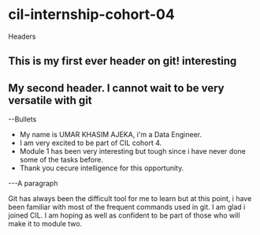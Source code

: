 # cil-internship-cohort-04
Headers
## This is my first ever header on git! interesting
## My second header. I cannot wait to be very versatile with git

--Bullets
- My name is UMAR KHASIM AJEKA, i'm a Data Engineer.
- I am very excited to be part of CIL cohort 4.
- Module 1 has been very interesting but tough since i have never done some of the tasks before.
- Thank you cecure intelligence for this opportunity.

---A paragraph

Git has always been the difficult tool for me to learn but at this point, i have been familiar with most of the frequent commands used in git. I am glad i joined CIL. I am hoping as well as confident to be part of those who will make it to module two.
